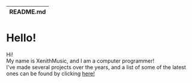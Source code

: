 |README.md|
|---------|

# Hello!
Hi!<br>
My name is XenithMusic, and I am a computer programmer!<br>
I've made several projects over the years, and a list of some of the latest ones can be found by clicking [here!](PROJECTS.md)
